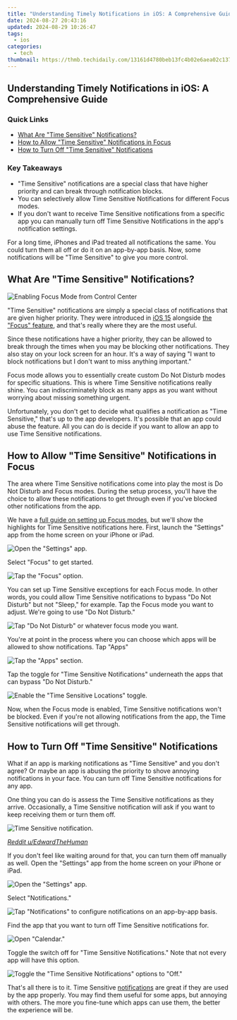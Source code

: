 ```yaml
---
title: "Understanding Timely Notifications in iOS: A Comprehensive Guide"
date: 2024-08-27 20:43:16
updated: 2024-08-29 10:26:47
tags:
  - ios
categories:
  - tech
thumbnail: https://thmb.techidaily.com/13161d4780beb13fc4b02e6aea02c1375d88cd123ec37a972f3b6c973af210c4.jpg
---
```


## Understanding Timely Notifications in iOS: A Comprehensive Guide

### Quick Links

* [What Are "Time Sensitive" Notifications?](https://twitter-videos.techidaily.com/updated-in-2024-tailored-techniques-to-procure-tweets-gifs/)
* [How to Allow "Time Sensitive" Notifications in Focus](https://tech-recovery.techidaily.com/hilarious-idevice-tricks-ultimate-guide-to-ipod-iphone-and-ipad-prank-ideas/)
* [How to Turn Off "Time Sensitive" Notifications](https://buynow-tips.techidaily.com/superior-wireless-audiophiles-choice-for-tv/)

### Key Takeaways

* "Time Sensitive" notifications are a special class that have higher priority and can break through notification blocks.
* You can selectively allow Time Sensitive Notifications for different Focus modes.
* If you don't want to receive Time Sensitive notifications from a specific app you can manually turn off Time Sensitive Notifications in the app's notification settings.

 For a long time, iPhones and iPad treated all notifications the same. You could turn them all off or do it on an app-by-app basis. Now, some notifications will be "Time Sensitive" to give you more control.

##  What Are "Time Sensitive" Notifications?

![Enabling Focus Mode from Control Center](https://static1.howtogeekimages.com/wordpress/wp-content/uploads/2021/06/Enabling-Focus-Mode-from-Control-Center.png) 

 "Time Sensitive" notifications are simply a special class of notifications that are given higher priority. They were introduced in [iOS 15](https://screen-mirroring-recording.techidaily.com/new-2024-approved-elite-5-emulators-transforming-old-ps1-games-on-pcs/) alongside [the "Focus" feature](https://youtube-data.techidaily.com/24-stay-ahead-with-innovation-integrating-youtube-into-your-educational-approach/), and that's really where they are the most useful.

 Since these notifications have a higher priority, they can be allowed to break through the times when you may be blocking other notifications. They also stay on your lock screen for an hour. It's a way of saying "I want to block notifications but I don't want to miss anything important."

 Focus mode allows you to essentially create custom Do Not Disturb modes for specific situations. This is where Time Sensitive notifications really shine. You can indiscriminately block as many apps as you want without worrying about missing something urgent.

 Unfortunately, you don't get to decide what qualifies a notification as "Time Sensitive," that's up to the app developers. It's possible that an app could abuse the feature. All you can do is decide if you want to allow an app to use Time Sensitive notifications.

##  How to Allow "Time Sensitive" Notifications in Focus

 The area where Time Sensitive notifications come into play the most is Do Not Disturb and Focus modes. During the setup process, you'll have the choice to allow these notifications to get through even if you've blocked other notifications from the app.

 We have a [full guide on setting up Focus modes](https://instagram-video-recordings.techidaily.com/updated-storystitcher-compelling-collage-for-instagram-users-for-2024/), but we'll show the highlights for Time Sensitive notifications here. First, launch the "Settings" app from the home screen on your iPhone or iPad.

![Open the &quot;Settings&quot; app.](https://static1.howtogeekimages.com/wordpress/wp-content/uploads/2021/08/2021-08-17_17-17-33.png) 

 Select "Focus" to get started.

![Tap the "Focus" option.](https://static1.howtogeekimages.com/wordpress/wp-content/uploads/2023/11/1-tap-focus.png) 

 You can set up Time Sensitive exceptions for each Focus mode. In other words, you could allow Time Sensitive notifications to bypass "Do Not Disturb" but not "Sleep," for example. Tap the Focus mode you want to adjust. We're going to use "Do Not Disturb." 

![Tap "Do Not Disturb" or whatever focus mode you want.](https://static1.howtogeekimages.com/wordpress/wp-content/uploads/2023/11/2-tap-do-not-disturb.png) 

 You're at point in the process where you can choose which apps will be allowed to show notifications. Tap "Apps"

![Tap the "Apps" section.](https://static1.howtogeekimages.com/wordpress/wp-content/uploads/2023/11/3-apps-priority-notifications.png) 

 Tap the toggle for "Time Sensitive Notifications" underneath the apps that can bypass "Do Not Disturb." 

![Enable the "Time Sensitive Locations" toggle.](https://static1.howtogeekimages.com/wordpress/wp-content/uploads/2023/11/4-time-sensitive-notifications.png) 

 Now, when the Focus mode is enabled, Time Sensitive notifications won't be blocked. Even if you're not allowing notifications from the app, the Time Sensitive notifications will get through.

##  How to Turn Off "Time Sensitive" Notifications

 What if an app is marking notifications as "Time Sensitive" and you don't agree? Or maybe an app is abusing the priority to shove annoying notifications in your face. You can turn off Time Sensitive notifications for any app.

 One thing you can do is assess the Time Sensitive notifications as they arrive. Occasionally, a Time Sensitive notification will ask if you want to keep receiving them or turn them off.

![Time Sensitive notification.](https://static1.howtogeekimages.com/wordpress/wp-content/uploads/2021/08/NnUbMN2feKZH9Q9cgkTJRnXs-C5c1ReWddrAzqoKRNA-1.jpg) 

_[Reddit u/EdwardTheHuman](https://www.reddit.com/r/iOSBeta/comments/o2d778/ios%5F15%5Fbeta%5F1%5Foption%5Fto%5Fkeep%5For%5Fturn%5Foff%5Ftime/)_

 If you don't feel like waiting around for that, you can turn them off manually as well. Open the "Settings" app from the home screen on your iPhone or iPad.

![Open the &quot;Settings&quot; app.](https://static1.howtogeekimages.com/wordpress/wp-content/uploads/2021/08/2021-08-17_17-17-33.png) 

 Select "Notifications."

![Tap "Notifications" to configure notifications on an app-by-app basis.](https://static1.howtogeekimages.com/wordpress/wp-content/uploads/2023/11/5-tap-notifications.png) 

 Find the app that you want to turn off Time Sensitive notifications for.

![Open "Calendar."](https://static1.howtogeekimages.com/wordpress/wp-content/uploads/2023/11/open-calendar6.png) 

 Toggle the switch off for "Time Sensitive Notifications." Note that not every app will have this option.

![Toggle the "Time Sensitive Notifications" options to "Off."](https://static1.howtogeekimages.com/wordpress/wp-content/uploads/2023/11/7-time-sensitive-notifications-off.png) 

 That's all there is to it. Time Sensitive [notifications](https://snapchat-videos.techidaily.com/updated-2024-approved-saving-snaps-from-snapchat-on-camera-roll-a-guide/) are great if they are used by the app properly. You may find them useful for some apps, but annoying with others. The more you fine-tune which apps can use them, the better the experience will be.

<ins class="adsbygoogle"
     style="display:block"
     data-ad-format="autorelaxed"
     data-ad-client="ca-pub-7571918770474297"
     data-ad-slot="1223367746"></ins>



<ins class="adsbygoogle"
     style="display:block"
     data-ad-client="ca-pub-7571918770474297"
     data-ad-slot="8358498916"
     data-ad-format="auto"
     data-full-width-responsive="true"></ins>
